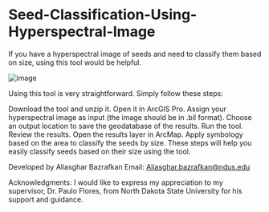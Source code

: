 # Seed-Classification-Using-Hyperspectral-Image

If you have a hyperspectral image of seeds and need to classify them based on size, using this tool would be helpful.


![image](https://github.com/AliBgisrs/Seed-Classification-Using-Hyperspectral-Image/assets/109620013/a7407872-270c-4e34-a0e0-0db2bbeec593)


Using this tool is very straightforward. Simply follow these steps:

Download the tool and unzip it.
Open it in ArcGIS Pro.
Assign your hyperspectral image as input (the image should be in .bil format).
Choose an output location to save the geodatabase of the results.
Run the tool.
Review the results.
Open the results layer in ArcMap.
Apply symbology based on the area to classify the seeds by size.
These steps will help you easily classify seeds based on their size using the tool.



Developed by Aliasghar Bazrafkan
Email: Aliasghar.bazrafkan@ndus.edu

Acknowledgments:
I would like to express my appreciation to my supervisor, Dr. Paulo Flores, from North Dakota State University for his support and guidance.
